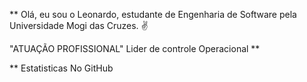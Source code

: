 ** Olá, eu sou o Leonardo, estudante de Engenharia de Software pela Universidade Mogi das Cruzes. ✌


"ATUAÇÃO PROFISSIONAL"
Lider de controle Operacional **


** Estatisticas No GitHub 
